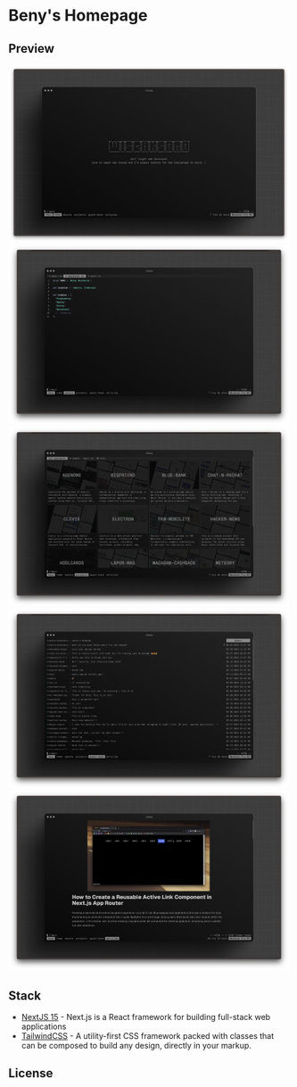 # Beny's Homepage

## Preview

![Preview 1](./public/preview-1.png)
![Preview 2](./public/preview-2.png)
![Preview 3](./public/preview-3.png)
![Preview 4](./public/preview-4.png)
![Preview 5](./public/preview-5.png)

## Stack

- [NextJS 15](https://nextjs.org) - Next.js is a React framework for building full-stack web applications
- [TailwindCSS](https://tailwindcss.com) - A utility-first CSS framework packed with classes that can be composed to build any design, directly in your markup.

## License
